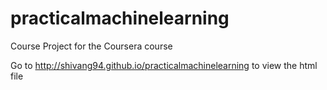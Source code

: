 # practicalmachinelearning
Course Project for the Coursera course

Go to http://shivang94.github.io/practicalmachinelearning to view the html file
